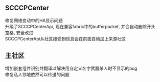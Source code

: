 ## SCCCPCenter
修复网络变动中的HA显示问题  
升级了SCCCPCenterApi, 现在兼容fabric中的bufferpacket, 并会自动删除开头空格, 安全改进  
SCCCPCenterApi从社区接受到信息会在前面自动加上来源社区  
## 主社区
增加嵌套组件识别并翻译以解决用自定义名字武器杀人时不显示的bug  
修复私人领地依然可以传送的问题  
